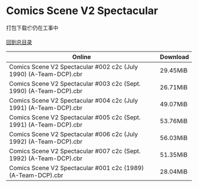 # Comics Scene V2 Spectacular

打包下载📦仍在工事中

[回到总目录](/Catalogs.md)







Online | Download
--- | ---
Comics Scene V2 Spectacular #002 c2c (July 1990) (A-Team-DCP).cbr | 29.45MiB
Comics Scene V2 Spectacular #003 c2c (Sept. 1990) (A-Team-DCP).cbr | 26.71MiB
Comics Scene V2 Spectacular #004 c2c (July 1991) (A-Team-DCP).cbr | 49.07MiB
Comics Scene V2 Spectacular #005 c2c (Sept. 1991) (A-Team-DCP).cbr | 53.76MiB
Comics Scene V2 Spectacular #006 c2c (July 1992) (A-Team-DCP).cbr | 56.03MiB
Comics Scene V2 Spectacular #007 c2c (Sept. 1992) (A-Team-DCP).cbr | 51.35MiB
Comics Scene V2 Spectacular #001 c2c (1989) (A-Team-DCP).cbr | 28.04MiB